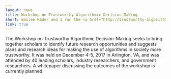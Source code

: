 ```yaml
---
layout: news
title: Workshop on Trustworthy Algorithmic Decision-Making
short: Emilee Rader and I ran the <a href="http://trustworthy-algorithms.org">Workshop on Trustworthy Algorithmic Decision-Making</a>, funded by a $93,000 grant from the National Science Foundation.
link: true
---
```



The Workshop on Trustworthy Algorithmic Decision-Making seeks to bring together
scholars to identify future research opportunities and suggests plans and
research ideas for making the use of algorithms in society more trustworthy.
It was held on December 4-5, 2017 in Arlington, VA, and was attended by 40
leading scholars, industry researchers, and government researchers.  A
whitepaper discussing the outcomes of the workshop is currently planned.
